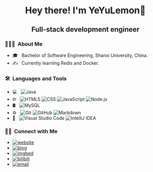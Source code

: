 <h1 align="center"> Hey there! I'm YeYuLemon👋 </h1>
<h2 align="center"> Full-stack development engineer </h2>

<h3> 👨🏻‍💻 &nbsp;About Me </h3>

- 🎓 &nbsp; Bachelor of Software Engineering, Shanxi University, China.
- ✍️ &nbsp; Currently learning Redis and Docker.

<h3> 🛠 &nbsp;Languages and Tools</h3>

- 💻 &nbsp;
  ![Java](https://img.shields.io/badge/-Java-333333?style=flat&logo=Java&logoColor=007396)
- 🌐 &nbsp;
  ![HTML5](https://img.shields.io/badge/-HTML5-333333?style=flat&logo=HTML5)
  ![CSS](https://img.shields.io/badge/-CSS-333333?style=flat&logo=CSS3&logoColor=1572B6)
  ![JavaScript](https://img.shields.io/badge/-JavaScript-333333?style=flat&logo=javascript)
  ![Node.js](https://img.shields.io/badge/-Node.js-333333?style=flat&logo=node.js)
- 🛢 &nbsp;
  ![MySQL](https://img.shields.io/badge/-MySQL-333333?style=flat&logo=mysql)
- ⚙️ &nbsp;
  ![Git](https://img.shields.io/badge/-Git-333333?style=flat&logo=git)
  ![GitHub](https://img.shields.io/badge/-GitHub-333333?style=flat&logo=github)
  ![Markdown](https://img.shields.io/badge/-Markdown-333333?style=flat&logo=markdown)
- 🔧 &nbsp;
  ![Visual Studio Code](https://img.shields.io/badge/-Visual%20Studio%20Code-333333?style=flat&logo=visual-studio-code&logoColor=007ACC)
  ![IntelliJ IDEA](https://img.shields.io/badge/IntelliJ%20IDEA-333333?logo=IntelliJ%20IDEA)

<h3> 🤝🏻 &nbsp;Connect with Me </h3>

- <a href="https://yeyulemon.top"><img alt="website" src="https://img.shields.io/badge/website-yeyulemon.top-blue?style=flat-square&logo=Weblate"></a>
- <a href="https://blog.yeyulemon.top"><img alt="blog" src="https://img.shields.io/badge/blog-blog.yeyulemon.top-blue?style=flat-square&logo=Blogger"></a>
- <a href="https://imgbed.yeyulemon.top"><img alt="imgbed" src="https://img.shields.io/badge/imgbed-imgbed.yeyulemon.top-blue?style=flat-square&logo=IMDb"></a>
- <a href="https://space.bilibili.com/302224089"><img alt="bilibili" src="https://img.shields.io/badge/bilibili-space.bilibili.com/302224089-blue?style=flat-square&logo=Bilibili"></a>
- <a href="mailto:yeyulemon@gmail.com"><img alt="email" src="https://img.shields.io/badge/email-yeyulemon@gmail.com-blue?style=flat-square&logo=gmail"></a>

